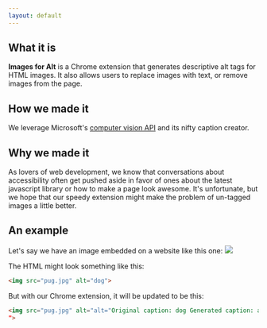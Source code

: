```yaml
---
layout: default
---
```

## [](#main)What it is

**Images for Alt** is a Chrome extension that generates descriptive alt tags for
HTML images. It also allows users to replace images with text, or remove images
from the page.

## [](#how)How we made it

We leverage Microsoft's [computer vision API](https://azure.microsoft.com/en-us/services/cognitive-services/) and its
nifty caption creator.

## [](#why)Why we made it

As lovers of web development, we know that conversations about accessibility
often get pushed aside in favor of ones about the latest javascript library
or how to make a page look awesome. It's unfortunate, but we hope that our
speedy extension might make the problem of un-tagged images a little better.

## [](#example)An example

Let's say we have an image embedded on a website like this one:
![](http://cdn3-www.dogtime.com/assets/uploads/2011/01/file_23124_pug-460x290.jpg)

The HTML might look something like this:

```html
<img src="pug.jpg" alt="dog">
```

But with our Chrome extension, it will be updated to be this:
```html
<img src="pug.jpg" alt="alt="Original caption: dog Generated caption: a dog looking at the camera
">
```
